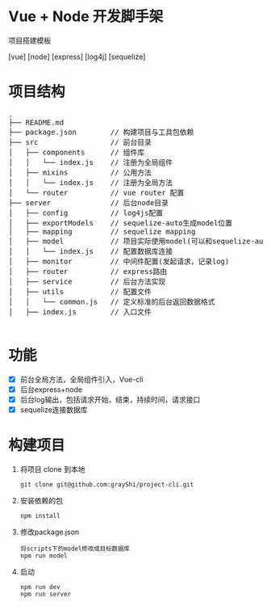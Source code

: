 # Vue + Node 开发脚手架

项目搭建模板

[vue]
[node]
[express]
[log4j]
[sequelize]


# 项目结构
<pre>
.
├── README.md           
├── package.json        // 构建项目与工具包依赖
├── src                 // 前台目录
│   ├── components      // 组件库
│   │   └── index.js    // 注册为全局组件
│   ├── mixins       	// 公用方法
│   │   └── index.js    // 注册为全局方法
│   └── router        	// vue router 配置
├── server              // 后台node目录
│   ├── config      	// log4js配置
│   ├── exportModels    // sequelize-auto生成model位置
│   ├── mapping      	// sequelize mapping
│   ├── model      		// 项目实际使用model(可以和sequelize-auto相同，但是一般需要稍微修改)
│   │   └── index.js    // 配置数据库连接
│   ├── monitor      	// 中间件配置(发起请求，记录log)
│   ├── router      	// express路由
│   ├── service      	// 后台方法实现
│   ├── utils      		// 配置文件
│   │   └── common.js   // 定义标准的后台返回数据格式
│   ├── index.js      	// 入口文件

</pre>

# 功能
- [x] 前台全局方法，全局组件引入，Vue-cli
- [x] 后台express+node
- [x] 后台log输出，包括请求开始，结束，持续时间，请求接口
- [x] sequelize连接数据库

# 构建项目

 1. 将项目 clone 到本地
    ```
    git clone git@github.com:grayShi/project-cli.git
    ```
 2. 安装依赖的包
    ```
    npm install
    ```
 3. 修改package.json
    ```
    将scripts下的model修改成目标数据库
	npm run model
    ```
 4. 启动
	```
    npm run dev
	npm run server
    ```
